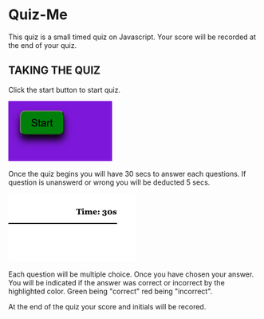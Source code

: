 # Quiz-Me
This quiz is a small timed quiz on Javascript. Your score will be recorded at the end of your quiz.
## TAKING THE QUIZ
Click the start button to start quiz.

![Alt text](Assets/images/Screenshot%202023-02-22%20at%2010.49.08%20PM.png)

Once the quiz begins you will have 30 secs to answer each questions. If question is unanswerd or wrong you will be deducted 5 secs.

![Alt text](Assets/images/Screenshot%202023-02-22%20at%2010.49.25%20PM.png)

Each question will be multiple choice. Once you have chosen your answer. You will be indicated if the answer was correct or incorrect by the highlighted color. Green being "correct" red being "incorrect".

At the end of the quiz your score and initials will be recored. 